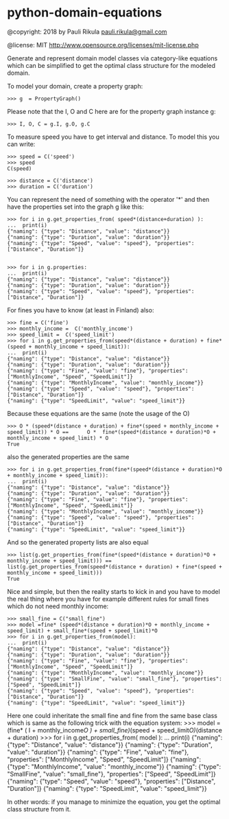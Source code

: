 # python-domain-equations


@copyright: 2018 by Pauli Rikula <pauli.rikula@gmail.com>

@license: MIT <http://www.opensource.org/licenses/mit-license.php>


Generate and represent domain model classes via category-like equations which
can be simplified to get the optimal class structure for the modeled domain.




To model your domain, create a property graph:

    >>> g  = PropertyGraph()

Please note that the I, O and C here are for the property graph instance g:

    >>> I, O, C = g.I, g.O, g.C

To measure speed you have to get interval and distance. To model this you can write:

    >>> speed = C('speed')
    >>> speed
    C(speed)

    >>> distance = C('distance')
    >>> duration = C('duration')

You can represent the need of something with the operator '*' and then 
have the properties set into the graph g like this:

    >>> for i in g.get_properties_from( speed*(distance+duration) ):
    ...  print(i)
    {"naming": {"type": "Distance", "value": "distance"}}
    {"naming": {"type": "Duration", "value": "duration"}}
    {"naming": {"type": "Speed", "value": "speed"}, "properties": ["Distance", "Duration"]}


    >>> for i in g.properties:
    ...  print(i)
    {"naming": {"type": "Distance", "value": "distance"}}
    {"naming": {"type": "Duration", "value": "duration"}}
    {"naming": {"type": "Speed", "value": "speed"}, "properties": ["Distance", "Duration"]}

For fines you have to know (at least in Finland) also:

    >>> fine = C('fine')
    >>> monthly_income =  C('monthly_income')
    >>> speed_limit =  C('speed_limit')
    >>> for i in g.get_properties_from(speed*(distance + duration) + fine*(speed + monthly_income + speed_limit)):
    ...  print(i)
    {"naming": {"type": "Distance", "value": "distance"}}
    {"naming": {"type": "Duration", "value": "duration"}}
    {"naming": {"type": "Fine", "value": "fine"}, "properties": ["MonthlyIncome", "Speed", "SpeedLimit"]}
    {"naming": {"type": "MonthlyIncome", "value": "monthly_income"}}
    {"naming": {"type": "Speed", "value": "speed"}, "properties": ["Distance", "Duration"]}
    {"naming": {"type": "SpeedLimit", "value": "speed_limit"}}

Because these equations are the same (note the usage of the O)

    >>> O * (speed*(distance + duration) + fine*(speed + monthly_income + speed_limit)) * O ==      O *  fine*(speed*(distance + duration)*O + monthly_income + speed_limit) * O
    True

also the generated properties are the same

    >>> for i in g.get_properties_from(fine*(speed*(distance + duration)*O + monthly_income + speed_limit)):
    ...  print(i)
    {"naming": {"type": "Distance", "value": "distance"}}
    {"naming": {"type": "Duration", "value": "duration"}}
    {"naming": {"type": "Fine", "value": "fine"}, "properties": ["MonthlyIncome", "Speed", "SpeedLimit"]}
    {"naming": {"type": "MonthlyIncome", "value": "monthly_income"}}
    {"naming": {"type": "Speed", "value": "speed"}, "properties": ["Distance", "Duration"]}
    {"naming": {"type": "SpeedLimit", "value": "speed_limit"}}

And so the generated property lists are also equal

    >>> list(g.get_properties_from(fine*(speed*(distance + duration)*O + monthly_income + speed_limit))) ==         list(g.get_properties_from(speed*(distance + duration) + fine*(speed + monthly_income + speed_limit)))
    True

Nice and simple, but then the reality starts to kick in and you have to model the real thing where you have for example
different rules for small fines which do not need monthly income:

    >>> small_fine = C("small_fine")
    >>> model =fine* (speed*(distance + duration)*O + monthly_income + speed_limit) + small_fine*(speed + speed_limit)*O
    >>> for i in g.get_properties_from(model):
    ...  print(i)
    {"naming": {"type": "Distance", "value": "distance"}}
    {"naming": {"type": "Duration", "value": "duration"}}
    {"naming": {"type": "Fine", "value": "fine"}, "properties": ["MonthlyIncome", "Speed", "SpeedLimit"]}
    {"naming": {"type": "MonthlyIncome", "value": "monthly_income"}}
    {"naming": {"type": "SmallFine", "value": "small_fine"}, "properties": ["Speed", "SpeedLimit"]}
    {"naming": {"type": "Speed", "value": "speed"}, "properties": ["Distance", "Duration"]}
    {"naming": {"type": "SpeedLimit", "value": "speed_limit"}}

Here one could inheritate the small fine and fine from the same base class which is same as the following trick
with the equation system:
    >>> model = (fine* ( I + monthly_income*O ) + small_fine)*(speed + speed_limit*O)*(distance + duration)
    >>> for i in g.get_properties_from( model ):
    ...    print(i)
    {"naming": {"type": "Distance", "value": "distance"}}
    {"naming": {"type": "Duration", "value": "duration"}}
    {"naming": {"type": "Fine", "value": "fine"}, "properties": ["MonthlyIncome", "Speed", "SpeedLimit"]}
    {"naming": {"type": "MonthlyIncome", "value": "monthly_income"}}
    {"naming": {"type": "SmallFine", "value": "small_fine"}, "properties": ["Speed", "SpeedLimit"]}
    {"naming": {"type": "Speed", "value": "speed"}, "properties": ["Distance", "Duration"]}
    {"naming": {"type": "SpeedLimit", "value": "speed_limit"}}


In other words: if you manage to minimize the equation, you get the optimal class structure from it. 

    